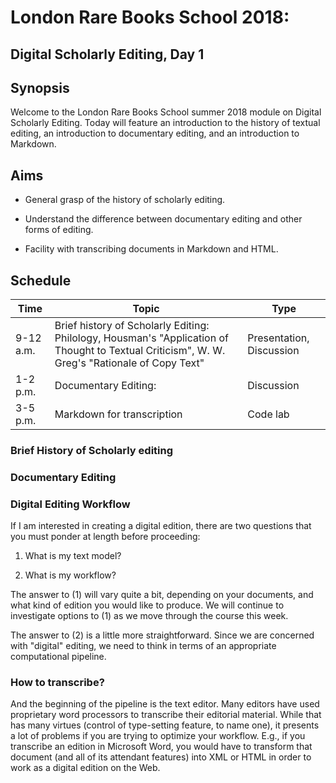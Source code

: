 # London Rare Books School 2018:
## Digital Scholarly Editing, Day 1

## Synopsis

Welcome to the London Rare Books School summer 2018 module on Digital Scholarly Editing. Today will feature an introduction to the history of textual editing, an introduction to documentary editing, and an introduction to Markdown.

## Aims

* General grasp of the history of scholarly editing.

* Understand the difference between documentary editing and other forms of editing.

* Facility with transcribing documents in Markdown and HTML.

## Schedule

Time | Topic | Type
---- | ---- | ----
9-12 a.m. | Brief history of Scholarly Editing: Philology, Housman's "Application of Thought to Textual Criticism", W. W. Greg's "Rationale of Copy Text"| Presentation, Discussion
1-2 p.m. | Documentary Editing: | Discussion
3-5 p.m. | Markdown for transcription | Code lab

### Brief History of Scholarly editing

### Documentary Editing

### Digital Editing Workflow

If I am interested in creating a digital edition, there are two questions that you must ponder at length before proceeding:

1. What is my text model?

2. What is my workflow?

The answer to (1) will vary quite a bit, depending on your documents, and what kind of edition you would like to produce. We will continue to investigate options to (1) as we move through the course this week.

The answer to (2) is a little more straightforward. Since we are concerned with "digital" editing, we need to think in terms of an appropriate computational pipeline.

### How to transcribe?

And the beginning of the pipeline is the text editor. Many editors have used proprietary word processors to transcribe their editorial material. While that has many virtues (control of type-setting feature, to name one), it presents a lot of problems if you are trying to optimize your workflow. E.g., if you transcribe an edition in Microsoft Word, you would have to transform that document (and all of its attendant features) into XML or HTML in order to work as a digital edition on the Web.
